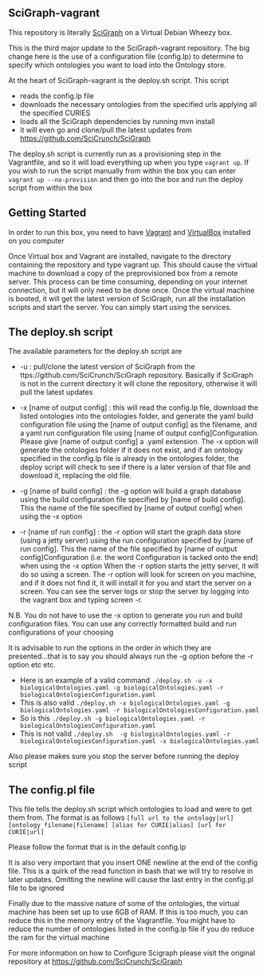 SciGraph-vagrant
----------------
This repository is literally [SciGraph](https://github.com/SciCrunch/SciGraph) on a Virtual Debian Wheezy box.

This is the third major update to the SciGraph-vagrant repository.  The big change here is the use of a configuration file (config.lp) to determine 
to specify which ontologies you want to load into the Ontology store.

At the heart of SciGraph-vagrant is the deploy.sh script.  This script 
* reads the config.lp file 
* downloads the necessary ontologies from the specified urls applying all the specified CURIES
* loads all the SciGraph dependencies by running mvn install
* it will even go and clone/pull the latest updates from https://github.com/SciCrunch/SciGraph

The deploy.sh script is currently run as a provisioning step in the Vagrantfile, and so it will load everything up when you type `vagrant up`.
If you wish to run the script manually from within the box you can enter `vagrant up --no-provision` and then go into the box and run the 
deploy script from within the box

Getting Started
---------------
In order to run this box, you need to have [Vagrant](https://www.vagrantup.com/) and [VirtualBox](https://www.virtualbox.org/) installed on you computer

Once Virtual box and Vagrant are installed, navigate to the directory containing the repository and type vagrant up.
This should cause the virtual machine to download a copy of the preprovisioned box from a remote server.  This process can be time consuming,
depending on your internet connection, but it will only need to be done once.  Once the virtual machine is booted, it will get the latest version of
SciGraph, run all the installation scripts and start the server.  You can simply start using the services.

The deploy.sh script
--------------------
The available parameters for the deploy.sh script are
* -u : pull/clone the latest version of SciGraph from the ttps://github.com/SciCrunch/SciGraph repository.  Basically if SciGraph is not in the current directory
it will clone the repository, otherwise it will pull the latest updates

* -x [name of output config] : this will read the config.lp file, download the listed ontologies into the ontologies folder, and generate the yaml build configuration file
using the [name of output config] as the filename, and a yaml run configuration file using [name of output config]Configuration.  
Please give [name of output config] a .yaml extension.  The -x option will generate the ontologies folder if it does not
exist, and if an ontology specified in the config.lp file is already in the ontologies folder, the deploy script will check to see if there is a later version of that file
and download it, replacing the old file.

* -g [name of build config] : the -g option will build a graph database using the build configuration file specified by [name of build config].  
This the name of the file specified by [name of output config] when using the -x option

* -r [name of run config] : the -r option will start the graph data store (using a jetty server) using the run configuration specified by [name of run config].
This the name of the file specified by [name of output config]Configuration (i.e. the word Configuration is tacked onto the end) when using the -x option
When the -r option starts the jetty server, it will do so using a screen.  The -r option will look for screen on you machine, and if it does not find it, it will
install it for you and start the server on a screen.  You can see the server logs or stop the server by logging into the vagrant box and typing screen -r.

N.B. You do not have to use the -x option to generate you run and build configuration files.  You can use any correctly formatted build and run configurations
of your choosing

It is advisable to run the options in the order in which they are presented...that is to say you should always run the -g option before the -r option etc etc.
* Here is an example of a valid command `./deploy.sh -u -x biologicalOntologies.yaml -g biologicalOntologies.yaml -r biologicalOntologiesConfiguration.yaml`
* This is also valid `./deploy.sh -x biologicalOntologies.yaml -g biologicalOntologies.yaml -r biologicalOntologiesConfiguration.yaml`
* So is this `./deploy.sh -g biologicalOntologies.yaml -r biologicalOntologiesConfiguration.yaml`
* This is not valid `./deploy.sh  -g biologicalOntologies.yaml -r biologicalOntologiesConfiguration.yaml -x biologicalOntologies.yaml`

Also please makes sure you stop the server before running the deploy script

The config.pl file
------------------
This file tells the deploy.sh script which ontologies to load and were to get them from.  The format is as follows
`[full url to the ontology|url] [ontology filename|filename] [alias for CURIE|alias] [url for CURIE|url]`

Please follow the format that is in the default config.lp

It is also very important that you insert ONE newline at the end of the config file.  This is a quirk of the read function in bash that we will try to resolve in
later updates.  Omitting the newline will cause the last entry in the config.pl file to be ignored

Finally due to the massive nature of some of the ontologies, the virtual machine has been set up to use 6GB of RAM.  If this is too much, you can reduce this
in the memory entry of the Vagrantfile.  You might have to reduce the number of ontologies listed in the config.lp file if you do reduce the ram for the virtual machine

For more information on how to Configure Scigraph please visit the original repository at https://github.com/SciCrunch/SciGraph
